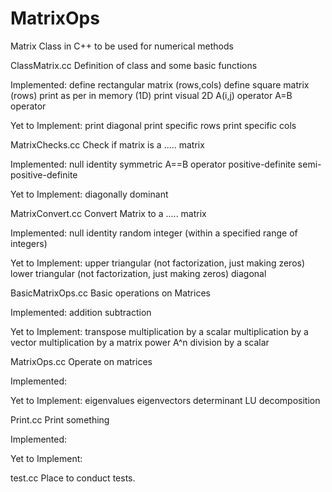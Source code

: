 # MatrixOps
Matrix Class in C++ to be used for numerical methods

ClassMatrix.cc
Definition of class and some basic functions

Implemented:
  define rectangular matrix (rows,cols)
  define square matrix (rows)
  print as per in memory (1D)
  print visual 2D
  A(i,j) operator
  A=B operator

Yet to Implement:
  print diagonal
  print specific rows
  print specific cols


MatrixChecks.cc
Check if matrix is a ..... matrix

Implemented:
  null
  identity
  symmetric
  A==B operator
  positive-definite
  semi-positive-definite

Yet to Implement:
  diagonally dominant

MatrixConvert.cc
Convert Matrix to a ..... matrix

Implemented:
  null
  identity
  random integer (within a specified range of integers)

Yet to Implement:
  upper triangular (not factorization, just making zeros)
  lower triangular (not factorization, just making zeros)
  diagonal


BasicMatrixOps.cc
Basic operations on Matrices

Implemented:
  addition
  subtraction

Yet to Implement:
  transpose
  multiplication by a scalar
  multiplication by a vector
  multiplication by a matrix
  power A^n
  division by a scalar


MatrixOps.cc
Operate on matrices

Implemented:

Yet to Implement:
  eigenvalues
  eigenvectors
  determinant
  LU decomposition

Print.cc
Print something

Implemented:


Yet to Implement:  





test.cc
Place to conduct tests.
